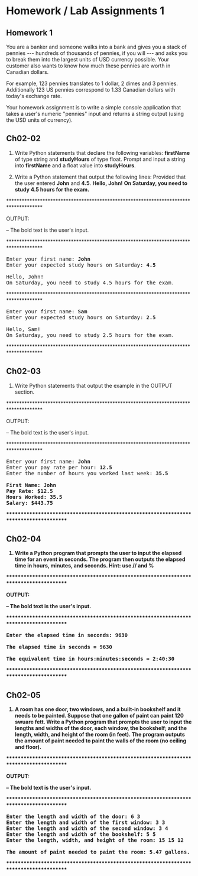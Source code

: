 # Homework / Lab Assignments 1

## Homework 1
You are a banker and someone walks into a bank and gives you a stack of pennies --- hundreds of thousands of pennies, if you will --- and asks you to break them into the largest units of USD currency possible. Your customer also wants to know how much these pennies are worth in Canadian dollars.

For example, 123 pennies translates to 1 dollar, 2 dimes and 3 pennies. Additionally 123 US pennies correspond to 1.33 Canadian dollars with today's exchange rate.

Your homework assignment is to write a simple console application that takes a user's numeric "pennies" input and returns a string output (using the USD units of currency).

## Ch02-02
1. Write Python statements that declare the following variables: **firstName** of type string and **studyHours** of type float.  Prompt and input a string into **firstName** and a float value into **studyHours**.

2. Write a Python statement that output the following lines:
Provided that the user entered **John** and **4.5**.
**Hello, John!**
**On Saturday, you need to study 4.5 hours for the exam.**

\*************************************************************************************

OUTPUT:

&ndash; The bold text is the user's input.

\*************************************************************************************
<pre>
Enter your first name: <b>John</b>
Enter your expected study hours on Saturday: <b>4.5</b>

Hello, John!
On Saturday, you need to study 4.5 hours for the exam.
</pre>
\*************************************************************************************
<pre>
Enter your first name: <b>Sam</b>
Enter your expected study hours on Saturday: <b>2.5</b>

Hello, Sam!
On Saturday, you need to study 2.5 hours for the exam.
</pre>
\*************************************************************************************

## Ch02-03
1. Write Python statements that output the example in the OUTPUT section.

\*************************************************************************************

OUTPUT:

&ndash; The bold text is the user's input.

\*************************************************************************************
<pre>
Enter your first name: <b>John</b>
Enter your pay rate per hour: <b>12.5</b>
Enter the number of hours you worked last week: <b>35.5<b>

First Name: John
Pay Rate: $12.5
Hours Worked: 35.5
Salary: $443.75
</pre>
\*************************************************************************************

## Ch02-04
1. Write a Python program that prompts the user to input the elapsed time for an event in seconds.  The program then outputs the elapsed time in hours, minutes, and seconds.  Hint: use // and %

\*************************************************************************************

OUTPUT:

&ndash; The bold text is the user's input.

\*************************************************************************************
<pre>
Enter the elapsed time in seconds: <b>9630</b>

The elapsed time in seconds = 9630

The equivalent time in hours:minutes:seconds = 2:40:30
</pre>
\*************************************************************************************

## Ch02-05
1. A room has one door, two windows, and a built-in bookshelf and it needs to be painted.  Suppose that one gallon of paint can paint 120 swuare fett.  Write a Python program that prompts the user to input the lengths and widths of the door, each window, the bookshelf; and the length, width, and height of the room (in feet).  The program outputs the amount of paint needed to paint the walls of the room (no ceiling and floor).

\*************************************************************************************

OUTPUT:

&ndash; The bold text is the user's input.

\*************************************************************************************
<pre>
Enter the length and width of the door: <b>6 3</b>
Enter the length and width of the first window: <b>3 3</b>
Enter the length and width of the second window: <b>3 4</b>
Enter the length and width of the bookshelf: <b>5 5</b>
Enter the length, width, and height of the room: <b>15 15 12</b>

The amount of paint needed to paint the room: 5.47 gallons.
</pre>
\*************************************************************************************